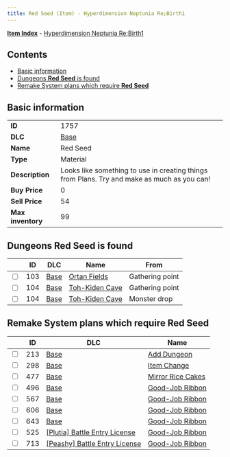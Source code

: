 ```yaml
---
title: Red Seed (Item) - Hyperdimension Neptunia Re;Birth1
---
```


[**Item Index**](/neptunia/rb1/item/index.html) - [Hyperdimension Neptunia Re;Birth1](/neptunia/rb1)

## Contents

- [Basic information](#basic-information)
- [Dungeons **Red Seed** is found](#dungeons-red-seed-is-found)
- [Remake System plans which require **Red Seed**](#remake-system-plans-which-require-red-seed)

## Basic information

|   |   |
| -- | -- |
| **ID** | 1757 |
| **DLC** | [Base](/neptunia/rb1/dlc/1-base.html) |
| **Name** | Red Seed |
| **Type** | Material |
| **Description** | Looks like something to use in creating things from Plans. Try and make as much as you can! |
| **Buy Price** | 0 |
| **Sell Price** | 54 |
| **Max inventory** | 99 |


## Dungeons **Red Seed** is found

|    | ID | DLC | Name | From |
| -- | -- | --- | ---- | ---- |
| <input type="checkbox" id="rb1-dungeon-1-103" class="trackbox" /> | 103 | [Base](/neptunia/rb1/dlc/1-base.html) | [Ortan Fields](/neptunia/rb1/dungeon/1-103-ortan-fields.html) | Gathering point |
| <input type="checkbox" id="rb1-dungeon-1-104" class="trackbox" /> | 104 | [Base](/neptunia/rb1/dlc/1-base.html) | [Toh-Kiden Cave](/neptunia/rb1/dungeon/1-104-toh-kiden-cave.html) | Gathering point |
| <input type="checkbox" id="rb1-dungeon-1-104" class="trackbox" /> | 104 | [Base](/neptunia/rb1/dlc/1-base.html) | [Toh-Kiden Cave](/neptunia/rb1/dungeon/1-104-toh-kiden-cave.html) | Monster drop |


## Remake System plans which require **Red Seed**

|    | ID | DLC | Name |
| -- | -- | --- | ---- |
| <input type="checkbox" id="rb1-quest-1-213" class="trackbox" /> | 213 | [Base](/neptunia/rb1/dlc/1-base.html) | [Add Dungeon](/neptunia/rb1/quest/1-213-add-dungeon.html) |
| <input type="checkbox" id="rb1-quest-1-298" class="trackbox" /> | 298 | [Base](/neptunia/rb1/dlc/1-base.html) | [Item Change](/neptunia/rb1/quest/1-298-item-change.html) |
| <input type="checkbox" id="rb1-quest-1-477" class="trackbox" /> | 477 | [Base](/neptunia/rb1/dlc/1-base.html) | [Mirror Rice Cakes](/neptunia/rb1/quest/1-477-mirror-rice-cakes.html) |
| <input type="checkbox" id="rb1-quest-1-496" class="trackbox" /> | 496 | [Base](/neptunia/rb1/dlc/1-base.html) | [Good-Job Ribbon](/neptunia/rb1/quest/1-496-good-job-ribbon.html) |
| <input type="checkbox" id="rb1-quest-1-567" class="trackbox" /> | 567 | [Base](/neptunia/rb1/dlc/1-base.html) | [Good-Job Ribbon](/neptunia/rb1/quest/1-567-good-job-ribbon.html) |
| <input type="checkbox" id="rb1-quest-1-606" class="trackbox" /> | 606 | [Base](/neptunia/rb1/dlc/1-base.html) | [Good-Job Ribbon](/neptunia/rb1/quest/1-606-good-job-ribbon.html) |
| <input type="checkbox" id="rb1-quest-1-643" class="trackbox" /> | 643 | [Base](/neptunia/rb1/dlc/1-base.html) | [Good-Job Ribbon](/neptunia/rb1/quest/1-643-good-job-ribbon.html) |
| <input type="checkbox" id="rb1-quest-7-525" class="trackbox" /> | 525 | [[Plutia] Battle Entry License](/neptunia/rb1/dlc/7-plutia.html) | [Good-Job Ribbon](/neptunia/rb1/quest/7-525-good-job-ribbon.html) |
| <input type="checkbox" id="rb1-quest-8-713" class="trackbox" /> | 713 | [[Peashy] Battle Entry License](/neptunia/rb1/dlc/8-peashy.html) | [Good-Job Ribbon](/neptunia/rb1/quest/8-713-good-job-ribbon.html) |

